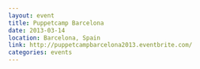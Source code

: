 ```yaml
---
layout: event
title: Puppetcamp Barcelona
date: 2013-03-14
location: Barcelona, Spain
link: http://puppetcampbarcelona2013.eventbrite.com/
categories: events
---
```

